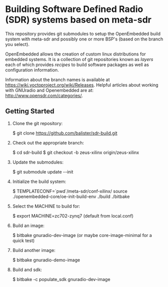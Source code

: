 Building Software Defined Radio (SDR) systems based on meta-sdr
=============================================
This repository provides git submodules to setup the OpenEmbedded build system
with meta-sdr and possibly one or more BSP's (based on the branch you select).

OpenEmbedded allows the creation of custom linux distributions for embedded
systems. It is a collection of git repositories known as *layers* each of
which provides *recipes* to build software packages as well as configuration
information.

Information about the branch names is available at
https://wiki.yoctoproject.org/wiki/Releases. Helpful articles about working
with GNUradio and Openembedded are at: http://www.opensdr.com/categories/.

Getting Started
---------------

1. Clone the git repository:

    $ git clone https://github.com/balister/sdr-build.git

2. Check out the appropriate branch:

    $ cd sdr-build
    $ git checkout -b zeus-xilinx origin/zeus-xilinx

3. Update the submodules:

    $ git submodule update --init

4. Initialize the build system:

    $ TEMPLATECONF=\`pwd\`/meta-sdr/conf-xilinx/ source ./openembedded-core/oe-init-build-env ./build ./bitbake

5. Select the MACHINE to build for:

    $ export MACHINE=zc702-zynq7   (default from local.conf)

6. Build an image:

    $ bitbake gnuradio-dev-image (or maybe core-image-minimal for a quick test)

7. Build another image:

    $ bitbake gnuradio-demo-image

8. Build and sdk:

    $ bitbake -c populate_sdk gnuradio-dev-image

